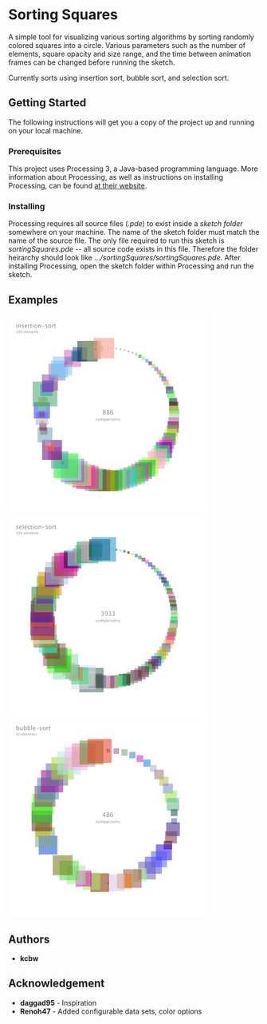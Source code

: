 # Sorting Squares

A simple tool for visualizing various sorting algorithms by sorting randomly colored squares into a circle. Various parameters such as the number of elements, square opacity and size range, and the time between animation frames can be changed before running the sketch. 

Currently sorts using insertion sort, bubble sort, and selection sort.

## Getting Started

The following instructions will get you a copy of the project up and running on your local machine.

### Prerequisites

This project uses Processing 3, a Java-based programming language. More information about Processing, as well as instructions on installing Processing, can be found [at their website](https://www.processing.com).

### Installing

Processing requires all source files (*.pde*) to exist inside a *sketch folder* somewhere on your machine. The name of the sketch folder must match the name of the source file. The only file required to run this sketch is *sortingSquares.pde* -- all source code exists in this file. Therefore the folder heirarchy should look like ...*/sortingSquares/sortingSquares.pde*. After installing Processing, open the sketch folder within Processing and run the sketch.

## Examples

<p align="left">
  <img src="./screenshots/INSERTION_SORT0885.png" width="400">
  <img src="./screenshots/SELECTION_SORT3930.png" width="400">
  <img src="./screenshots/BUBBLE_SORT_10485.png" width="400">
</p>

## Authors

* **kcbw**

## Acknowledgement

* **daggad95** - Inspiration
* **Renoh47** - Added configurable data sets, color options
